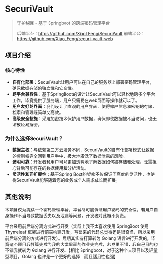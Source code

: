 # SecuriVault

> 守护秘匣 - 基于 Springboot 的跨端密码管理平台
> 
> 后端平台：https://github.com/XiaoLFeng/SecuriVault
> 前端平台：https://github.com/XiaoLFeng/securi-vault-web

## 项目介绍

### 核心特性

- **自有化部署**：SecuriVault让用户可以在自己的服务器上部署密码管理平台，确保数据存储的独立性和安全性。
- **跨平台兼容性**：基于SpringBoot的设计让SecuriVault可以轻松地跨多个平台工作，毕竟提供了服务端，用户只需要在web页面等操作就可以了。
- **用户友好的界面**：我们设计了直观的用户界面，使得账户信息和密钥的存储、检索和管理既简单又高效。
- **高级安全措施**：采用加密技术保护用户数据，确保即使数据被不当访问，也无法被轻易解密。

### 为什么选择SecuriVault？

- **数据主权**：与依赖第三方云服务不同，SecuriVault的自有化部署模式让数据的控制权完全回到用户手中，极大地降低了数据泄露的风险。
- **透明可靠**：开发者和用户可以更加透明地了解数据如何被存储和处理，无需担心背后可能存在的数据使用和分析活动。
- **灵活性和可扩展性**：基于Spring Boot的架构不仅保证了高度的灵活性，也使得SecuriVault能够随着您的业务或个人需求成长而扩展。

## 其他说明

本项目仅为提供一个密码管理平台，平台尽可能保证用户密码的安全性。若用户自身操作不当导致数据丢失以及泄漏等问题，开发者对此概不负责。

平台采用前后端分离方式进行开发（实际上我不太喜欢使用 SpringBoot 使用 Thymeleaf 框架进行前端构建开发，写出来的代码总觉得还是很奇怪，所以采用前后端分离的方式进行开发）。后期其实有打算转为 Golang 语言进行开发的。毕竟这个项目我打算先成为我的大学里面的作业先完成，若成果不错，我自己用的也不错我就转为 Golang 进行开发。【相比 Springboot，对于这种个人项目以及轻量型项目，Golang 也许是一个更好的选择，而且适用性也强】
